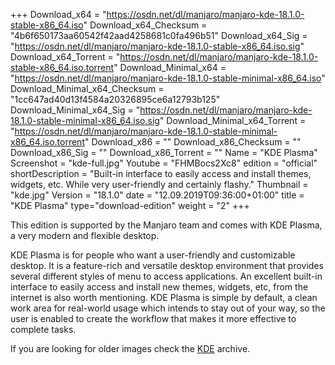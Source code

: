 +++
Download_x64 = "https://osdn.net/dl/manjaro/manjaro-kde-18.1.0-stable-x86_64.iso"
Download_x64_Checksum = "4b6f650173aa60542f42aad4258681c0fa496b51"
Download_x64_Sig = "https://osdn.net/dl/manjaro/manjaro-kde-18.1.0-stable-x86_64.iso.sig"
Download_x64_Torrent = "https://osdn.net/dl/manjaro/manjaro-kde-18.1.0-stable-x86_64.iso.torrent"
Download_Minimal_x64 = "https://osdn.net/dl/manjaro/manjaro-kde-18.1.0-stable-minimal-x86_64.iso"
Download_Minimal_x64_Checksum = "1cc647ad40d13f4584a20326895ce6a12793b125"
Download_Minimal_x64_Sig = "https://osdn.net/dl/manjaro/manjaro-kde-18.1.0-stable-minimal-x86_64.iso.sig"
Download_Minimal_x64_Torrent = "https://osdn.net/dl/manjaro/manjaro-kde-18.1.0-stable-minimal-x86_64.iso.torrent"
Download_x86 = ""
Download_x86_Checksum = ""
Download_x86_Sig = ""
Download_x86_Torrent = ""
Name = "KDE Plasma"
Screenshot = "kde-full.jpg"
Youtube = "FHMBocs2Xc8"
edition = "official"
shortDescription = "Built-in interface to easily access and install themes, widgets, etc. While very user-friendly and certainly flashy."
Thumbnail = "kde.jpg"
Version = "18.1.0"
date = "12.09.2019T09:36:00+01:00"
title = "KDE Plasma"
type="download-edition"
weight = "2"
+++

This edition is supported by the Manjaro team and comes with KDE Plasma, a very modern and flexible desktop.

KDE Plasma is for people who want a user-friendly and customizable desktop. It is a feature-rich and versatile desktop environment that provides several different styles of menu to access applications. An excellent built-in interface to easily access and install new themes, widgets, etc, from the internet is also worth mentioning. KDE Plasma is simple by default, a clean work area for real-world usage which intends to stay out of your way, so the user is enabled to create the workflow that makes it more effective to complete tasks.

If you are looking for older images check the [KDE](https://osdn.net/projects/manjaro/storage/z_release_archive/kde) archive.
